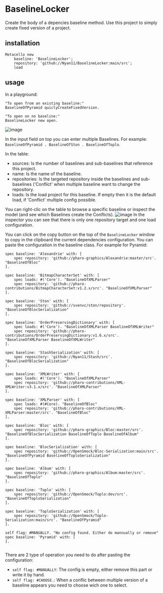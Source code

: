 # BaselineLocker

Create the body of a depencies baseline method.
Use this project to simply create fixed version of a project.

## installation

```st
Metacello new
	baseline: 'BaselineLocker';
	repository: 'github://Nyan11/BaselineLocker:main/src';
	load
```

## usage

In a playground:
```st
"To open from an existing baseline:"
BaselineOfPyramid quiclyCreateFixedVersion.

"To open on no baseline:"
BaselineLocker new open.
```

![image](https://github.com/user-attachments/assets/f78d18f6-9304-4257-80c3-4ab19ddd0c0e)

In the input field on top you can enter multiple Baselines.
For example: `BaselineOfPyramid . BaselineOfSton . BaselineOfToplo`.

In the table:
- sources: Is the number of baselines and sub-baselines that reference this project.
- name: Is the name of the baseline.
- repositories: Is the targeted repository inside the baselines and sub-baselines ('Conflict' when multiple baseline want to change the repository.
- loads: Is the load project for this baseline. If empty then it is the default load, if 'Conflict' multiple config possible.

You can right-clic on the table to browse a specific baseline or inspect the model (and see which Baselines create the Conflicts).
![image](https://github.com/user-attachments/assets/cc457a63-4bef-482d-bf3f-748e97099a18)
In the inspector you can see that there is only one repository target and one load configuration.

You can click on the copy button on the top of the `BaselineLocker` window to copy in the clipboard the current dependencies configuration.
You can paste the configuration in the baseline class. 
For example for Pyramid:
```st
spec baseline: 'Alexandrie' with: [
	spec repository: 'github://pharo-graphics/Alexandrie:master/src'. "BaselineOfBloc"
].

spec baseline: 'BitmapCharacterSet' with: [
	spec loads: #('Core'). "BaselineOfXMLParser"
	spec repository: 'github://pharo-contributions/BitmapCharacterSet:v1.2.x/src'. "BaselineOfXMLParser"
].

spec baseline: 'Ston' with: [
	spec repository: 'github://svenvc/ston/repository'. "BaselineOfBlocSerialization"
].

spec baseline: 'OrderPreservingDictionary' with: [
	spec loads: #('Core'). "BaselineOfXMLParser BaselineOfXMLWriter"
	spec repository: 'github://pharo-contributions/OrderPreservingDictionary:v1.6.x/src'. "BaselineOfXMLParser BaselineOfXMLWriter"
].

spec baseline: 'StashSerialization' with: [
	spec repository: 'github://Nyan11/Stash/src'. "BaselineOfBlocSerialization"
].

spec baseline: 'XMLWriter' with: [
	spec loads: #('Core'). "BaselineOfXMLParser"
	spec repository: 'github://pharo-contributions/XML-XMLWriter:v3.1.x/src'. "BaselineOfXMLParser"
].

spec baseline: 'XMLParser' with: [
	spec loads: #(#Core). "BaselineOfBloc"
	spec repository: 'github://pharo-contributions/XML-XMLParser:master/src'. "BaselineOfBloc"
].

spec baseline: 'Bloc' with: [
	spec repository: 'github://pharo-graphics/Bloc:master/src'. "BaselineOfBlocSerialization BaselineOfToplo BaselineOfAlbum"
].

spec baseline: 'BlocSerialization' with: [
	spec repository: 'github://OpenSmock/Bloc-Serialization:main/src'. "BaselineOfPyramid BaselineOfToploSerialization"
].

spec baseline: 'Album' with: [
	spec repository: 'github://pharo-graphics/Album:master/src'. "BaselineOfToplo"
].

spec baseline: 'Toplo' with: [
	spec repository: 'github://OpenSmock/Toplo:dev/src'. "BaselineOfToploSerialization"
].

spec baseline: 'ToploSerialization' with: [
	spec repository: 'github://OpenSmock/Toplo-Serialization:main/src'. "BaselineOfPyramid"
].

self flag: #MANUALLY. "No config found. Either do mannually or remove"
spec baseline: 'Pyramid' with: [
].


```

There are 2 type of operation you need to do after pasting the configuration:
- `self flag: #MANUALLY`: The config is empty, either remove this part or write it by hand.
- `self flag: #CHOOSE.`: When a conflic between multiple version of a baseline appears you need to choose wich one to select.

